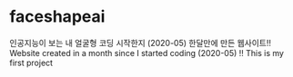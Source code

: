 # faceshapeai
인공지능이 보는 내 얼굴형
코딩 시작한지 (2020-05) 한달만에 만든 웹사이트!!
Website created in a month since I started coding (2020-05) !!
This is my first project

